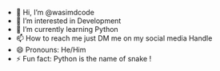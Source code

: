 - 👋 Hi, I’m @wasimdcode
- 👀 I’m interested in Development 
- 🌱 I’m currently learning Python 
- 📫 How to reach me just DM me on my social media Handle
- 😄 Pronouns: He/Him
- ⚡ Fun fact: Python is the name of snake !

<!---
wasimdcode/wasimdcode is a ✨ special ✨ repository because its `README.md` (this file) appears on your GitHub profile.
You can click the Preview link to take a look at your changes.
--->
